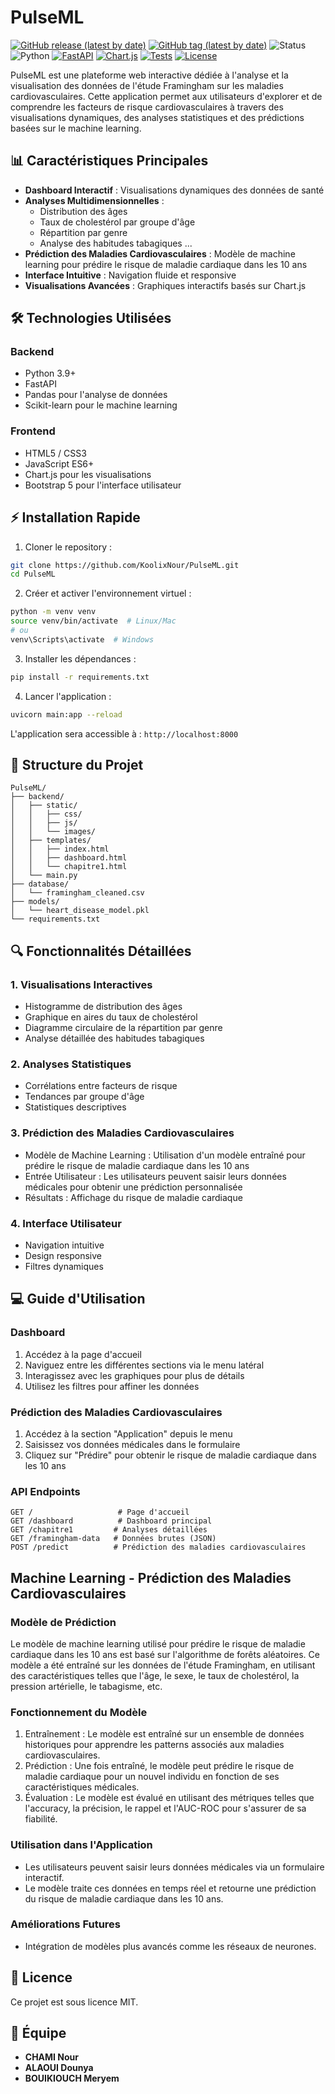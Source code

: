 # PulseML 

[![GitHub release (latest by date)](https://img.shields.io/github/v/release/KoolixNour/PulseML)](https://github.com/KoolixNour/PulseML/releases/latest)
[![GitHub tag (latest by date)](https://img.shields.io/github/v/tag/KoolixNour/PulseML)](https://github.com/KoolixNour/PulseML/tags)
![Status](https://img.shields.io/badge/Status-In%20Development-orange)
![Python](https://img.shields.io/badge/python-3.10-blue.svg)
[![FastAPI](https://img.shields.io/badge/FastAPI-0.104.1-005571?logo=fastapi)](https://fastapi.tiangolo.com)
[![Chart.js](https://img.shields.io/badge/Chart.js-4.4.0-FF6384?logo=chart.js&logoColor=white)](https://www.chartjs.org)
[![Tests](https://github.com/KoolixNour/PulseML/actions/workflows/tests.yml/badge.svg)](https://github.com/KoolixNour/PulseML/actions)
[![License](https://img.shields.io/badge/license-Apache_2.0-green)](https://github.com/KoolixNour/PulseML/blob/main/LICENSE)

PulseML est une plateforme web interactive dédiée à l'analyse et la visualisation des données de l'étude Framingham sur les maladies cardiovasculaires. Cette application permet aux utilisateurs d'explorer et de comprendre les facteurs de risque cardiovasculaires à travers des visualisations dynamiques, des analyses statistiques et des prédictions basées sur le machine learning.

## 📊 Caractéristiques Principales

- **Dashboard Interactif** : Visualisations dynamiques des données de santé
- **Analyses Multidimensionnelles** :
  - Distribution des âges
  - Taux de cholestérol par groupe d'âge
  - Répartition par genre
  - Analyse des habitudes tabagiques ...
- **Prédiction des Maladies Cardiovasculaires** : Modèle de machine learning pour prédire le risque de maladie cardiaque dans les 10 ans
- **Interface Intuitive** : Navigation fluide et responsive
- **Visualisations Avancées** : Graphiques interactifs basés sur Chart.js

## 🛠️ Technologies Utilisées

### Backend
- Python 3.9+
- FastAPI
- Pandas pour l'analyse de données
- Scikit-learn pour le machine learning

### Frontend
- HTML5 / CSS3
- JavaScript ES6+
- Chart.js pour les visualisations
- Bootstrap 5 pour l'interface utilisateur

## ⚡️ Installation Rapide

1. Cloner le repository :
```bash
git clone https://github.com/KoolixNour/PulseML.git
cd PulseML
```

2. Créer et activer l'environnement virtuel :
```bash
python -m venv venv
source venv/bin/activate  # Linux/Mac
# ou
venv\Scripts\activate  # Windows
```

3. Installer les dépendances :
```bash
pip install -r requirements.txt
```

4. Lancer l'application :
```bash
uvicorn main:app --reload
```

L'application sera accessible à : `http://localhost:8000`

## 📁 Structure du Projet

```
PulseML/
├── backend/
│   ├── static/
│   │   ├── css/
│   │   ├── js/
│   │   └── images/
│   ├── templates/
│   │   ├── index.html
│   │   ├── dashboard.html
│   │   └── chapitre1.html
│   └── main.py
├── database/
│   └── framingham_cleaned.csv
├── models/
│   └── heart_disease_model.pkl 
└── requirements.txt
```

## 🔍 Fonctionnalités Détaillées

### 1. Visualisations Interactives
- Histogramme de distribution des âges
- Graphique en aires du taux de cholestérol
- Diagramme circulaire de la répartition par genre
- Analyse détaillée des habitudes tabagiques

### 2. Analyses Statistiques
- Corrélations entre facteurs de risque
- Tendances par groupe d'âge
- Statistiques descriptives

### 3. Prédiction des Maladies Cardiovasculaires
- Modèle de Machine Learning : Utilisation d'un modèle entraîné pour prédire le risque de maladie cardiaque dans les 10 ans
- Entrée Utilisateur : Les utilisateurs peuvent saisir leurs données médicales pour obtenir une prédiction personnalisée
- Résultats : Affichage du risque de maladie cardiaque
  
### 4. Interface Utilisateur
- Navigation intuitive
- Design responsive
- Filtres dynamiques


## 💻 Guide d'Utilisation

### Dashboard
1. Accédez à la page d'accueil
2. Naviguez entre les différentes sections via le menu latéral
3. Interagissez avec les graphiques pour plus de détails
4. Utilisez les filtres pour affiner les données

### Prédiction des Maladies Cardiovasculaires
1. Accédez à la section "Application" depuis le menu
2. Saisissez vos données médicales dans le formulaire
3. Cliquez sur "Prédire" pour obtenir le risque de maladie cardiaque dans les 10 ans


### API Endpoints
```
GET /                   # Page d'accueil
GET /dashboard          # Dashboard principal
GET /chapitre1         # Analyses détaillées
GET /framingham-data   # Données brutes (JSON)
POST /predict          # Prédiction des maladies cardiovasculaires
```

## Machine Learning - Prédiction des Maladies Cardiovasculaires
### Modèle de Prédiction
Le modèle de machine learning utilisé pour prédire le risque de maladie cardiaque dans les 10 ans est basé sur l'algorithme de forêts aléatoires. Ce modèle a été entraîné sur les données de l'étude Framingham, en utilisant des caractéristiques telles que l'âge, le sexe, le taux de cholestérol, la pression artérielle, le tabagisme, etc.

### Fonctionnement du Modèle
1. Entraînement : Le modèle est entraîné sur un ensemble de données historiques pour apprendre les patterns associés aux maladies cardiovasculaires.
2. Prédiction : Une fois entraîné, le modèle peut prédire le risque de maladie cardiaque pour un nouvel individu en fonction de ses caractéristiques médicales.
3. Évaluation : Le modèle est évalué en utilisant des métriques telles que l'accuracy, la précision, le rappel et l'AUC-ROC pour s'assurer de sa fiabilité.

### Utilisation dans l'Application
- Les utilisateurs peuvent saisir leurs données médicales via un formulaire interactif.
- Le modèle traite ces données en temps réel et retourne une prédiction du risque de maladie cardiaque dans les 10 ans.

### Améliorations Futures
- Intégration de modèles plus avancés comme les réseaux de neurones.


## 📝 Licence

Ce projet est sous licence MIT.

## 👥 Équipe

- **CHAMI Nour**
- **ALAOUI Dounya**
- **BOUIKIOUCH Meryem**

